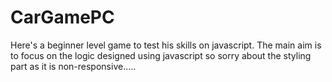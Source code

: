 # CarGamePC
Here's a beginner level game to test his skills on javascript.
The main aim is to focus on the logic designed using javascript so sorry about the styling part as it is non-responsive.....
